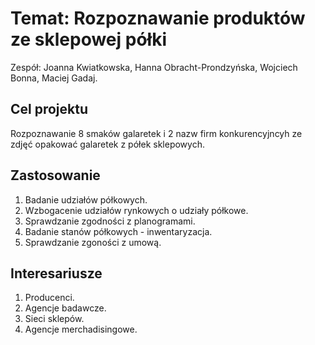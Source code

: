# Temat: Rozpoznawanie produktów ze sklepowej półki

Zespół: Joanna Kwiatkowska, Hanna Obracht-Prondzyńska, Wojciech Bonna, Maciej Gadaj.

## Cel projektu

Rozpoznawanie 8 smaków galaretek i 2 nazw firm konkurencyjncyh ze zdjęć opakować galaretek z półek sklepowych.

## Zastosowanie

1. Badanie udziałów półkowych.
2. Wzbogacenie udziałów rynkowych o udziały półkowe.
3. Sprawdzanie zgodności z planogramami.
4. Badanie stanów półkowych - inwentaryzacja.
5. Sprawdzanie zgoności z umową.

## Interesariusze

1. Producenci.
2. Agencje badawcze.
3. Sieci sklepów.
4. Agencje merchadisingowe.

